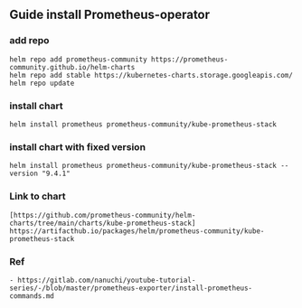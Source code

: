 ## Guide install Prometheus-operator

### add repo
```
helm repo add prometheus-community https://prometheus-community.github.io/helm-charts
helm repo add stable https://kubernetes-charts.storage.googleapis.com/
helm repo update
```

### install chart
```
helm install prometheus prometheus-community/kube-prometheus-stack
```

### install chart with fixed version

```
helm install prometheus prometheus-community/kube-prometheus-stack --version "9.4.1"
```

### Link to chart
```
[https://github.com/prometheus-community/helm-charts/tree/main/charts/kube-prometheus-stack]
https://artifacthub.io/packages/helm/prometheus-community/kube-prometheus-stack
```

### Ref
```
- https://gitlab.com/nanuchi/youtube-tutorial-series/-/blob/master/prometheus-exporter/install-prometheus-commands.md
```